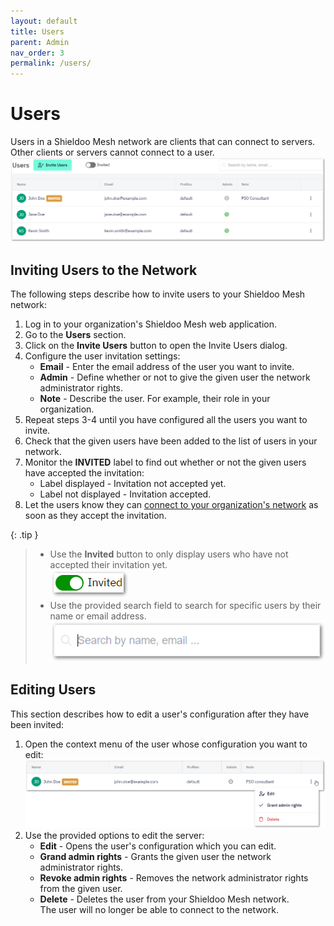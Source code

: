 ```yaml
---
layout: default
title: Users
parent: Admin
nav_order: 3
permalink: /users/
---
```


# Users
Users in a Shieldoo Mesh network are clients that can connect to servers. Other clients or servers cannot connect to a user.
![](../../images/Users01.png)

## Inviting Users to the Network
The following steps describe how to invite users to your Shieldoo Mesh network:
1. Log in to your organization's Shieldoo Mesh web application.
2. Go to the **Users** section.
3. Click on the **Invite Users** button to open the Invite Users dialog.
4. Configure the user invitation settings:  
    - **Email** - Enter the email address of the user you want to invite.
    - **Admin** - Define whether or not to give the given user the network administrator rights.
    - **Note** - Describe the user. For example, their role in your organization.
5. Repeat steps 3-4 until you have configured all the users you want to invite.
6. Check that the given users have been added to the list of users in your network.
7. Monitor the **INVITED** label to find out whether or not the given users have accepted the invitation:  
    - Label displayed - Invitation not accepted yet.
    - Label not displayed - Invitation accepted.
8. Let the users know they can [connect to your organization's network](/network_connection/) as soon as they accept the invitation.

{: .tip }
> - Use the **Invited** button to only display users who have not accepted their invitation yet.  
> ![](../../images/Users02.png)
> - Use the provided search field to search for specific users by their name or email address.  
> ![](../../images/Users03.png)

## Editing Users
This section describes how to edit a user's configuration after they have been invited:
1. Open the context menu of the user whose configuration you want to edit:  
![](../../images/Users04.png)
2. Use the provided options to edit the server:  
   - **Edit** - Opens the user's configuration which you can edit.
   - **Grand admin rights** - Grants the given user the network administrator rights.
   - **Revoke admin rights** - Removes the network administrator rights from the given user.
   - **Delete** - Deletes the user from your Shieldoo Mesh network.  
   The user will no longer be able to connect to the network.